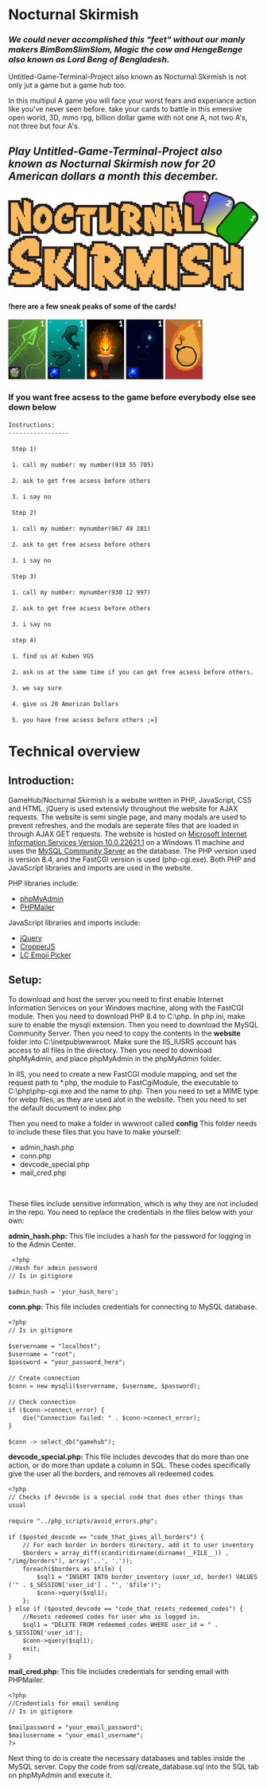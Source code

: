 # Nocturnal Skirmish
### ***We could never accomplished this "feet" without our manly makers BimBomSlimSlom, Magic the cow and HengeBenge also known as Lord Beng of Bengladesh.***

Untitled-Game-Terminal-Project also known as Nocturnal Skirmish is not only jut a game but a game hub too.

In this multipul A game you will face your worst fears and experiance action like you've never seen before. take your cards to battle in this emersive open world, 3D, mmo rpg, billion dollar game with not one A, not two A's, not three but four A's. 

## ***Play Untitled-Game-Terminal-Project also known as Nocturnal Skirmish now for 20 American dollars a month this december.***

![](design_prototypes/Noc_Skir_Logo_png.png)

#### **!here are a few sneak peaks of some of the cards!**

![](website/img/cards/PoisonArrow_Card.webp) ![](website/img/cards/Whale_Symphony_Card.webp) ![](website/img/cards/Fire_Spirit_Card.webp) ![](website/img/cards/Deep_Ocean_Dweller_Card.webp) ![](website/img/cards/Bomb_Card.webp)


### **If you want free acsess to the game before everybody else see down below**

````
Instructions:
-----------------

 Step 1)

 1. call my number: my number(918 55 705)

 2. ask to get free acsess before others

 3. i say no

 Step 2)

 1. call my number: mynumber(967 49 281)

 2. ask to get free acsess before others

 3. i say no

 Step 3)

 1. call my number: mynumber(930 12 997)

 2. ask to get free acsess before others

 3. i say no

 step 4)

 1. find us at Kuben VGS

 2. ask us at the same time if you can get free acsess before others.

 3. we say sure

 4. give us 20 American Dollars

 5. you have free acsess before others ;=}
````

# Technical overview
## Introduction: <br>
GameHub/Nocturnal Skirmish is a website written in PHP, JavaScript, CSS and HTML. jQuery is used extensivly throughout the website for AJAX requests.
The website is semi single page, and many modals are used to prevent refreshes, and the modals are seperate files that are loaded in through AJAX GET requests.
The website is hosted on <a href="https://www.iis.net/">Microsoft Internet Information Services Version 10.0.22621.1</a> on a Windows 11 machine and uses the <a href="https://dev.mysql.com/downloads/mysql/">MySQL Community Server</a> as the database. The PHP version used is version 8.4, and the FastCGI version is used (php-cgi.exe).
Both PHP and JavaScript libraries and imports are used in the website. <br>

PHP libraries include: <br>
 - <a href='https://www.phpmyadmin.net/'>phpMyAdmin</a>
 - <a href='https://github.com/PHPMailer/PHPMailer'>PHPMailer</a>
 
JavaScript libraries and imports include:
 - <a href='https://jquery.com/'>jQuery</a>
 - <a href='https://fengyuanchen.github.io/cropperjs/'>CropperJS</a>
 - <a href='https://lcweb.it/lc-emoji-picker-javascript-plugin/'>LC Emoji Picker</a>
 ## Setup:
 To download and host the server you need to first enable Internet Information Services on your Windows machine, along with the FastCGI module.
 Then you need to download PHP 8.4 to C:\php.
 In php.ini, make sure to enable the mysqli extension.
 Then you need to download the MySQL Community Server.
 Then you need to copy the contents in the <b>website</b> folder into C:\inetpub\wwwroot. 
 Make sure the IIS_IUSRS account has access to all files in the directory. 
 Then you need to download phpMyAdmin, and place phpMyAdmin in the phpMyAdmin folder. 

 In IIS, you need to create a new FastCGI module mapping, and set the request path to *.php, the module to FastCgiModule, the executable to C:\php\php-cgi.exe and the name to php.
 Then you need to set a MIME type for webp files, as they are used alot in the website.
 Then you need to set the default document to index.php

 Then you need to make a folder in wwwroot called <b>config</b>
 This folder needs to include these files that you have to make yourself:
 - admin_hash.php
 - conn.php
 - devcode_special.php
 - mail_cred.php
<br>

These files include sensitive information, which is why they are not included in the repo.
You need to replace the credentials in the files below with your own: <br>

<b>admin_hash.php:</b> This file includes a hash for the password for logging in to the Admin Center. <br>
~~~
 <?php
//Hash for admin password
// Is in gitignore

$admin_hash = 'your_hash_here';
~~~

<b>conn.php:</b> This file includes credentials for connecting to MySQL database.<br>
~~~
<?php
// Is in gitignore

$servername = "localhost";
$username = "root";
$password = "your_password_here";

// Create connection
$conn = new mysqli($servername, $username, $password);

// Check connection
if ($conn->connect_error) {
    die("Connection failed: " . $conn->connect_error);
}

$conn -> select_db("gamehub");
~~~

<b>devcode_special.php:</b> This file includes devcodes that do more than one action, or do more than update a column in SQL. These codes specifically give the user all the borders, and removes all redeemed codes. <br>
~~~
<?php
// Checks if devcode is a special code that does other things than usual

require "../php_scripts/avoid_errors.php";

if ($posted_devcode == "code_that_gives_all_borders") {
    // For each border in borders directory, add it to user inventory
    $borders = array_diff(scandir(dirname(dirname(__FILE__)) . "/img/borders"), array('..', '.'));
    foreach($borders as $file) {
        $sql1 = "INSERT INTO border_inventory (user_id, border) VALUES ('" . $_SESSION['user_id'] . "', '$file')";
        $conn->query($sql1);
    };
} else if ($posted_devcode == "code_that_resets_redeemed_codes") {
    //Resets redeemed codes for user who is logged in.
    $sql1 = "DELETE FROM redeemed_codes WHERE user_id = " . $_SESSION['user_id'];
    $conn->query($sql1);
    exit;
}
~~~

<b>mail_cred.php:</b> This file includes credentials for sending email with PHPMailer. <br>
~~~
<?php
//Credentials for email sending
// Is in gitignore

$mailpassword = "your_email_password";
$mailusername = "your_email_username";
?>
~~~

Next thing to do is create the necessary databases and tables inside the MySQL server. Copy the code from sql/create_database.sql into the SQL tab on phpMyAdmin and execute it.
                                                              
 
